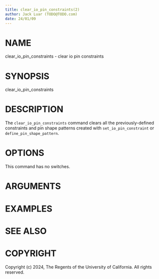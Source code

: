 ```yaml
---
title: clear_io_pin_constraints(2)
author: Jack Luar (TODO@TODO.com)
date: 24/01/09
---
```


# NAME

clear_io_pin_constraints - clear io pin constraints

# SYNOPSIS

clear_io_pin_constraints


# DESCRIPTION

The `clear_io_pin_constraints` command clears all the previously-defined
constraints and pin shape patterns created with `set_io_pin_constraint` or
`define_pin_shape_pattern`.

# OPTIONS

This command has no switches.

# ARGUMENTS

# EXAMPLES

# SEE ALSO

# COPYRIGHT

Copyright (c) 2024, The Regents of the University of California. All rights reserved.
